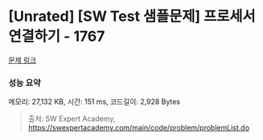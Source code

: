 # [Unrated] [SW Test 샘플문제] 프로세서 연결하기 - 1767 

[문제 링크](https://swexpertacademy.com/main/code/problem/problemDetail.do?contestProbId=AV4suNtaXFEDFAUf) 

### 성능 요약

메모리: 27,132 KB, 시간: 151 ms, 코드길이: 2,928 Bytes



> 출처: SW Expert Academy, https://swexpertacademy.com/main/code/problem/problemList.do